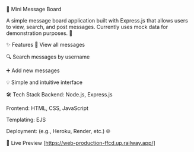 📝 Mini Message Board

A simple message board application built with Express.js that allows users to view, search, and post messages. Currently uses mock data for demonstration purposes. 🚀

✨ Features
👀 View all messages

🔍 Search messages by username

➕ Add new messages

💡 Simple and intuitive interface

🛠️ Tech Stack
Backend: Node.js, Express.js

Frontend: HTML, CSS, JavaScript

Templating: EJS

Deployment: (e.g., Heroku, Render, etc.) 🌐

🔗 Live Preview
[https://web-production-ffcd.up.railway.app/]




